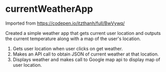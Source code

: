 # currentWeatherApp
Imported from https://codepen.io/itzthanh/full/BwVywq/

Created a simple weather app that gets current user location and outputs the current temperature along with a map of the user's location.

1. Gets user location when user clicks on get weather.
2. Makes an API call to obtain JSON of current weather at that location.
3. Displays weather and makes call to Google map api to display map of user location.
